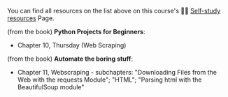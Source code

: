 You can find all resources on the list above on this course's 🧑‍🎓 [Self-study resources](../../further_reading.md) Page.

(from the book) **Python Projects for Beginners**: 
* Chapter 10, Thursday (Web Scraping)

(from the book) **Automate the boring stuff**:
* Chapter 11, Webscraping -  subchapters: "Downloading Files from the Web with the requests Module"; "HTML";  "Parsing html with the BeautifulSoup module"